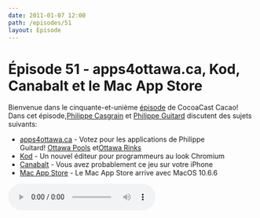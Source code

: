 ```yaml
---
date: 2011-01-07 12:00
path: /episodes/51
layout: Episode
---
```

# Épisode 51 - apps4ottawa.ca, Kod, Canabalt et le Mac App Store
<p>Bienvenue dans le cinquante-et-unième <a href="https://archive.org/download/cacaocast/cacaocast_51.mp3" title="CocoaCast Cacao Episode 51">épisode</a> de CocoaCast Cacao! Dans cet épisode,<a href="http://www.twitter.com/philippec" title="Philippe Casgrain sur Twitter">Philippe Casgrain</a> et <a href="http://www.twitter.com/philippeguitard" title="Philippe Guitard sur Twitter">Philippe Guitard</a> discutent des sujets suivants:</p>
<ul><li><a href="http://apps4ottawa.ca/fr" title="apps4ottawa.ca">apps4ottawa.ca</a> - Votez pour les applications de Philippe Guitard! <a href="http://apps4ottawa.ca/fr/apps/15" title="Ottawa Pools">Ottawa Pools</a> et<a href="http://apps4ottawa.ca/fr/apps/47" title="Ottawa Rinks">Ottawa Rinks</a></li>
<li><a href="https://github.com/rsms/kod" title="Kod">Kod</a> - Un nouvel éditeur pour programmeurs au look Chromium</li>
<li><a href="https://github.com/ericjohnson/canabalt-ios" title="Canabalt">Canabalt</a> - Vous avez probablement ce jeu sur votre iPhone</li>
<li><a href="http://www.apple.com/fr/mac/app-store/" title="Mac App Store">Mac App Store</a> - Le Mac App Store arrive avec MacOS 10.6.6</li>
</ul>
<p><audio controls><source src="https://archive.org/download/cacaocast/cacaocast_51.mp3" type="audio/mpeg"><source src="https://archive.org/download/cacaocast/cacaocast_51.mp3" type="audio/mp4">Votre navigateur ne supporte pas l'élément audio / Your browser does not support the audio element.</audio></p>
